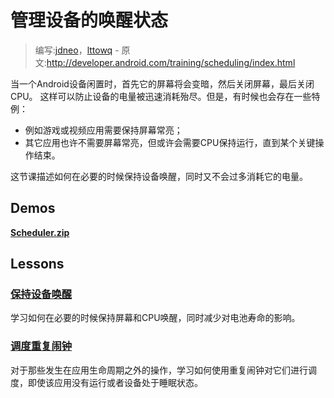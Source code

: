 # 管理设备的唤醒状态

> 编写:[jdneo](https://github.com/jdneo)，[lttowq](https://github.com/lttowq) - 原文:<http://developer.android.com/training/scheduling/index.html>

当一个Android设备闲置时，首先它的屏幕将会变暗，然后关闭屏幕，最后关闭CPU。
这样可以防止设备的电量被迅速消耗殆尽。但是，有时候也会存在一些特例：

* 例如游戏或视频应用需要保持屏幕常亮；
* 其它应用也许不需要屏幕常亮，但或许会需要CPU保持运行，直到某个关键操作结束。

这节课描述如何在必要的时候保持设备唤醒，同时又不会过多消耗它的电量。

## Demos
[**Scheduler.zip**](http://developer.android.com/shareables/training/Scheduler.zip)

## Lessons

### [保持设备唤醒](wake-lock.html)

学习如何在必要的时候保持屏幕和CPU唤醒，同时减少对电池寿命的影响。

### [调度重复闹钟](alarms.html)

对于那些发生在应用生命周期之外的操作，学习如何使用重复闹钟对它们进行调度，即使该应用没有运行或者设备处于睡眠状态。

